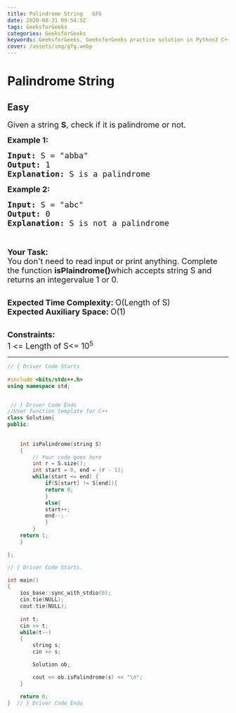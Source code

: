 ```yaml
---
title: Palindrome String   GFG
date: 2020-08-31 09:54:52
tags: GeeksforGeeks
categories: GeeksforGeeks
keywords: GeeksforGeeks, GeeksforGeeks practice solution in Python3 C++ Java, Palindrome String - GFG solution
cover: /assets/img/gfg.webp
---
```



# Palindrome String
## Easy 
<div class="problem-statement">
                <p></p><p><span style="font-size:18px">Given a string <strong>S</strong>, check if it is palindrome or not.</span></p>

<p><span style="font-size:18px"><strong>Example 1:</strong></span></p>

<pre><span style="font-size:18px"><strong>Input:</strong> S = "abba"
<strong>Output:</strong> 1
<strong>Explanation: </strong>S is a palindrome</span></pre>

<p><span style="font-size:18px"><strong>Example 2:</strong></span></p>

<pre><span style="font-size:18px"><strong>Input:</strong> S = "abc" 
<strong>Output:</strong> 0
<strong>Explanation: </strong>S is not a palindrome</span></pre>

<p>&nbsp;</p>

<p><span style="font-size:18px"><strong>Your Task: </strong><br>
You don't need to read input or print anything. Complete the function <strong>isPlaindrome()</strong>which accepts string S and returns an integervalue 1 or 0.</span></p>

<p><br>
<span style="font-size:18px"><strong>Expected Time Complexity: </strong>O(Length of S)<br>
<strong>Expected Auxiliary Space: </strong>O(1)</span></p>

<p><br>
<span style="font-size:18px"><strong>Constraints:</strong><br>
1 &lt;= Length of S&lt;= 10<sup>5</sup></span></p>
 <p></p>
            </div>

---




```cpp
// { Driver Code Starts
 
#include <bits/stdc++.h>
using namespace std;


 // } Driver Code Ends
//User function template for C++
class Solution{
public:	
	
	
	int isPalindrome(string S)
	{
	    // Your code goes here
	    int r = S.size();
	    int start = 0, end = (r - 1);
	    while(start <= end) {
	        if(S[start] != S[end]){
	        return 0;
	        }
	        else{
	        start++;
	        end--;
	        }
	    }
	return 1;
	}

};

// { Driver Code Starts.

int main() 
{
   	ios_base::sync_with_stdio(0);
    cin.tie(NULL);
    cout.tie(NULL);
   
   	int t;
   	cin >> t;
   	while(t--)
   	{
   		string s;
   		cin >> s;

   	    Solution ob;

   		cout << ob.isPalindrome(s) << "\n";
   	}

    return 0;
}  // } Driver Code Ends
```
